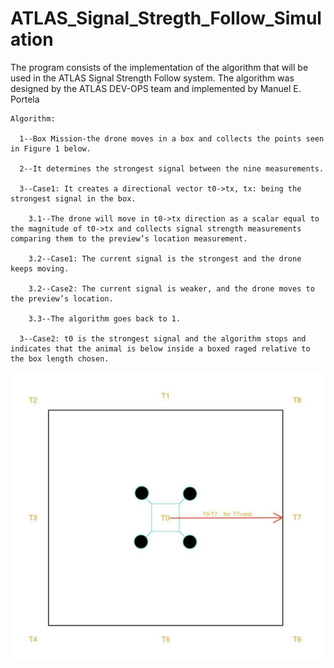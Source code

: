 # ATLAS_Signal_Stregth_Follow_Simulation

The program consists of the implementation of the algorithm that will be used in the ATLAS Signal Strength Follow system.
The algorithm was designed by the ATLAS DEV-OPS team and implemented by Manuel E. Portela

    Algorithm:

      1--Box Mission-the drone moves in a box and collects the points seen in Figure 1 below.

      2--It determines the strongest signal between the nine measurements.

      3--Case1: It creates a directional vector t0->tx, tx: being the strongest signal in the box.

        3.1--The drone will move in t0->tx direction as a scalar equal to the magnitude of t0->tx and collects signal strength measurements comparing them to the preview’s location measurement.

        3.2--Case1: The current signal is the strongest and the drone keeps moving.

        3.2--Case2: The current signal is weaker, and the drone moves to the preview’s location.

        3.3--The algorithm goes back to 1.

      3--Case2: t0 is the strongest signal and the algorithm stops and indicates that the animal is below inside a boxed raged relative to the box length chosen.



<img src="Box_Algorithm/box.jpg" width="600">
